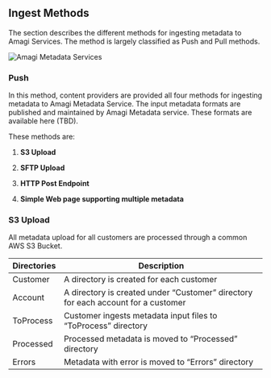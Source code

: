## Ingest Methods

The section describes the different methods for ingesting metadata to Amagi Services. The method is largely classified as Push and Pull methods.

![Amagi Metadata Services](https://vinod-amagi.github.io/amgdoc/metadata/metadata_ingest_svc.png)


### Push

In this method, content providers are provided all four methods for ingesting metadata to Amagi Metadata Service. The input metadata formats are published and maintained by Amagi Metadata service. These formats are available here (TBD).

These methods are:

1. **S3 Upload**

2. **SFTP Upload**

3. **HTTP Post Endpoint**

4. **Simple Web page supporting multiple metadata**

### S3 Upload

All metadata upload for all customers are processed through a common AWS S3 Bucket.

 | Directories | Description |
 |-------------|-------------|
 |Customer | A directory is created for each customer|
 |Account| A directory is created under “Customer” directory for each account for a customer|
 |ToProcess|Customer ingests metadata input files to “ToProcess” directory|
 |Processed|Processed metadata is moved to “Processed” directory|
 |Errors|Metadata with error is moved to “Errors” directory|
 
